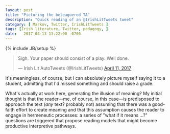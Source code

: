 ```yaml
---
layout: post
title: "Picturing the beleaguered TA"
description: "Quick reading of an @IrishLitTweets tweet"
category: [ Markov, Twitter, IrishLitTweets ]
tags: [Irish literature, Twitter, pedagogy, ]
date:   2017-04-13 13:22:00 -0700
---
```

{% include JB/setup %}

<blockquote class="twitter-tweet" data-lang="en"><p lang="en" dir="ltr">Sigh. Your paper should consist of a play. Well done.</p>&mdash; Irish Lit AutoTweets (@IrishLitTweets) <a href="https://twitter.com/IrishLitTweets/status/851751763795255296">April 11, 2017</a></blockquote>
<script async src="//platform.twitter.com/widgets.js" type="text/javascript" charset="utf-8"></script>

It's meaningless, of course, but I can absolutely picture myself saying it to a student, admitting that I'd missed something and should raise a grade.

What's actually at work here, generating the illusion of meaning? My initial thought is that the reader&mdash;me, of course, in this case&mdash;is predisposed to approach the text (*any* text? probably not) assuming that there was a good-faith effort to create meaning and that this assumption causes the reader to engage in hermeneutic processes: a series of "what if it means ...?" questions are triggered that propose reading models that might become productive interpretive pathways.